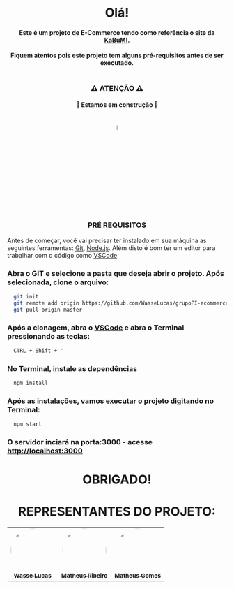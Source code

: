 

<h1 align="center"> Olá! </h1>

<h4 align="center">Este é um projeto de E-Commerce tendo como referência o site da <a href="https://www.kabum.com.br" target="_blank" rel="noreferrer noopener">KaBuM!</a>.</h4>

<p align="center"><b>Fiquem atentos pois este projeto tem alguns pré-requisitos antes de ser executado.</b></p>
<h1></h1>

<div>
  <h3 align="center">⚠ ATENÇÃO ⚠</h3>
    <h4 align="center">	🚧 Estamos em construção 🚧</h4>
</div>

<h1></h1>
<DIV align="center"><img src="https://user-images.githubusercontent.com/107892746/198664504-88c97247-474b-4ef2-903c-6eb2119df615.png" width="5%">
  <h3>PRÉ REQUISITOS</h3>
</div>

Antes de começar, você vai precisar ter instalado em sua máquina as seguintes ferramentas:
[Git](https://git-scm.com), [Node.js](https://nodejs.org/en/). 
Além disto é bom ter um editor para trabalhar com o código como <a href="https://code.visualstudio.com/" target="_blank">VSCode</a>

### Abra o GIT e selecione a pasta que deseja abrir o projeto. Após selecionada, clone o arquivo:
```bash
  git init
  git remote add origin https://github.com/WasseLucas/grupoPI-ecommerce
  git pull origin master
```

### Após a clonagem, abra o <a href="https://code.visualstudio.com/" target="_blank">VSCode</a> e abra o Terminal pressionando as teclas:
```bash
  CTRL + Shift + '
```  

### No Terminal, instale as dependências
```bash
  npm install 
```

### Após as instalações, vamos executar o projeto digitando no Terminal:
```bash
  npm start
```


### O servidor inciará na porta:3000 - acesse <http://localhost:3000>

<h1 align="center"> OBRIGADO! </h1>

<div align="center"><h1>REPRESENTANTES DO PROJETO:</h1></div>

<table align="center">
  <tr>
    <td align="center"><a href="https://github.com/WasseLucas"><img style="border-radius: 50%;" src="https://avatars.githubusercontent.com/u/106719047?v=4" width="100px;" alt=""/><br /><sub><b>Wasse Lucas</b></sub></a><br />
    <td align="center"><a href="https://github.com/mathe153"><img style="border-radius: 50%;" src="https://avatars.githubusercontent.com/u/35440139?v=4" width="100px;" alt=""/><br /><sub><b>Matheus Ribeiro</b></sub></a><br /></td>
    <td align="center"><a href="https://github.com/Rudegog"><img style="border-radius: 50%;" src="https://scontent.fcgh37-1.fna.fbcdn.net/v/t1.6435-9/39891578_1814412592005816_6965232765541285888_n.jpg?_nc_cat=108&ccb=1-7&_nc_sid=09cbfe&_nc_ohc=QYOHZMVFEDYAX9Tzlxu&_nc_ht=scontent.fcgh37-1.fna&oh=00_AfAltXPn-XcRRF0n_083sJca9CCrvFVe-wKQdaPn6ntzVw&oe=63824236" width="100px;" alt=""/><br /><sub><b>Matheus Gomes</b></sub></a><br />
</table>
